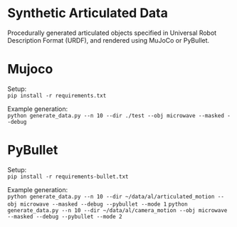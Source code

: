 # Synthetic Articulated Data
Procedurally generated articulated objects specified in Universal Robot Description Format (URDF), and rendered using MuJoCo or PyBullet.

# Mujoco
Setup:  
```pip install -r requirements.txt```

Example generation:  
```python generate_data.py --n 10 --dir ./test --obj microwave --masked --debug```

# PyBullet
Setup:  
```pip install -r requirements-bullet.txt```

Example generation:  
```python generate_data.py --n 10 --dir ~/data/al/articulated_motion --obj microwave --masked --debug --pybullet --mode 1```
```python generate_data.py --n 10 --dir ~/data/al/camera_motion --obj microwave --masked --debug --pybullet --mode 2```
